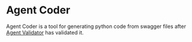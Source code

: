 # Agent Coder

Agent Coder is a tool for generating python code from swagger files after [Agent Validator](../agent_validator/README.md) has validated it.
